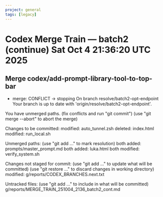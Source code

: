```yaml
---
project: general
tags: [legacy]
---
```

# Codex Merge Train — batch2 (continue) Sat Oct  4 21:36:20 UTC 2025

## Merge codex/add-prompt-library-tool-to-top-bar
- merge: CONFLICT → stopping
On branch resolve/batch2-opt-endpoint
Your branch is up to date with 'origin/resolve/batch2-opt-endpoint'.

You have unmerged paths.
  (fix conflicts and run "git commit")
  (use "git merge --abort" to abort the merge)

Changes to be committed:
	modified:   auto_tunnel.zsh
	deleted:    index.html
	modified:   run_local.sh

Unmerged paths:
  (use "git add <file>..." to mark resolution)
	both added:      prompts/master_prompt.md
	both added:      luka.html
	both modified:   verify_system.sh

Changes not staged for commit:
  (use "git add <file>..." to update what will be committed)
  (use "git restore <file>..." to discard changes in working directory)
	modified:   g/reports/CODEX_BRANCHES.next.txt

Untracked files:
  (use "git add <file>..." to include in what will be committed)
	g/reports/MERGE_TRAIN_251004_2136_batch2_cont.md

